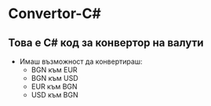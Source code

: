 # Convertor-C#

## Това е C# код за конвертор на валути
- Имаш възможност да конвертираш:
  - BGN към EUR
  - BGN към USD
  - EUR към BGN
  - USD към BGN
